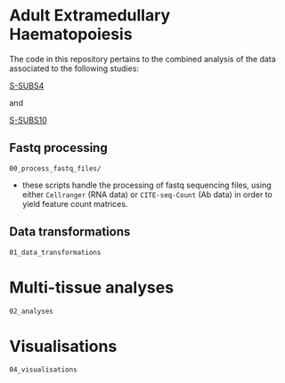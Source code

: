# Adult Extramedullary Haematopoiesis


The code in this repository pertains to the combined analysis of the data associated to the following studies:

[S-SUBS4](https://www.ebi.ac.uk/biostudies/studies/S-SUBS4)

and

[S-SUBS10](https://www.ebi.ac.uk/biostudies/studies/S-SUBS10)


## Fastq processing

``00_process_fastq_files/``

 - these scripts handle the processing of fastq sequencing files, using either ``Cellranger`` (RNA data) or ``CITE-seq-Count`` (Ab data) in order to yield feature count matrices.


## Data transformations

``01_data_transformations``


# Multi-tissue analyses

``02_analyses``

# Visualisations

``04_visualisations``
